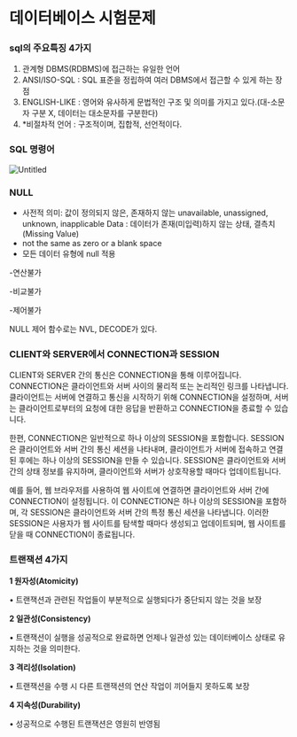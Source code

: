 # 데이터베이스 시험문제

### sql의 주요특징 4가지

1. 관계형 DBMS(RDBMS)에 접근하는 유일한 언어
2. ANSI/ISO-SQL : SQL 표준을 정립하여 여러 DBMS에서 접근할 수 있게 하는 장점
3. ENGLISH-LIKE : 영어와 유사하게 문법적인 구조 및 의미를 가지고 있다.(대-소문자 구분 X, 데이터는 대소문자를 구분한다)
4. *비절차적 언어 : 구조적이며, 집합적, 선언적이다.

### SQL 명령어

![Untitled](%E1%84%83%E1%85%A6%E1%84%8B%E1%85%B5%E1%84%90%E1%85%A5%E1%84%87%E1%85%A6%E1%84%8B%E1%85%B5%E1%84%89%E1%85%B3%20%E1%84%89%E1%85%B5%E1%84%92%E1%85%A5%E1%86%B7%E1%84%86%E1%85%AE%E1%86%AB%E1%84%8C%E1%85%A6%20f4964e6d08ad46668373440aae8002f2/Untitled.png)

### NULL

- 사전적 의미: 값이 정의되지 않은, 존재하지 않는
unavailable, unassigned, unknown, inapplicable
Data : 데이터가 존재(미입력)하지 않는 상태, 결측치(Missing Value)
- not the same as zero or a blank space
- 모든 데이터 유형에 null 적용

-연산불가

-비교불가

-제어불가

NULL 제어 함수로는 NVL, DECODE가 있다.

### CLIENT와 SERVER에서 CONNECTION과 SESSION

CLIENT와 SERVER 간의 통신은 CONNECTION을 통해 이루어집니다. CONNECTION은 클라이언트와 서버 사이의 물리적 또는 논리적인 링크를 나타냅니다. 클라이언트는 서버에 연결하고 통신을 시작하기 위해 CONNECTION을 설정하며, 서버는 클라이언트로부터의 요청에 대한 응답을 반환하고 CONNECTION을 종료할 수 있습니다.

한편, CONNECTION은 일반적으로 하나 이상의 SESSION을 포함합니다. SESSION은 클라이언트와 서버 간의 통신 세션을 나타내며, 클라이언트가 서버에 접속하고 연결된 후에는 하나 이상의 SESSION을 만들 수 있습니다. SESSION은 클라이언트와 서버 간의 상태 정보를 유지하며, 클라이언트와 서버가 상호작용할 때마다 업데이트됩니다.

예를 들어, 웹 브라우저를 사용하여 웹 사이트에 연결하면 클라이언트와 서버 간에 CONNECTION이 설정됩니다. 이 CONNECTION은 하나 이상의 SESSION을 포함하며, 각 SESSION은 클라이언트와 서버 간의 특정 통신 세션을 나타냅니다. 이러한 SESSION은 사용자가 웹 사이트를 탐색할 때마다 생성되고 업데이트되며, 웹 사이트를 닫을 때 CONNECTION이 종료됩니다.

### 트랜잭션 4가지

**1 원자성(Atomicity)**

• 트랜잭션과 관련된 작업들이 부분적으로 실행되다가 중단되지 않는 것을 보장

**2 일관성(Consistency)**

• 트랜잭션이 실행을 성공적으로 완료하면 언제나 일관성 있는 데이터베이스 상태로 유지하는 것을 의미한다.

**3 격리성(Isolation)**

• 트랜잭션을 수행 시 다른 트랜잭션의 연산 작업이 끼어들지 못하도록 보장

**4 지속성(Durability)**

• 성공적으로 수행된 트랜잭션은 영원히 반영됨